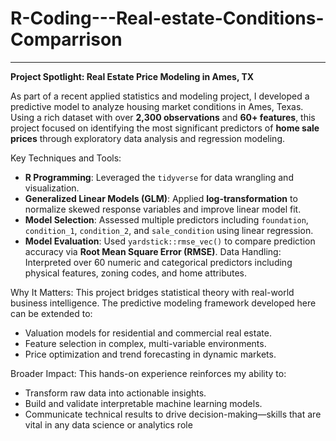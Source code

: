 # R-Coding---Real-estate-Conditions-Comparrison

---
**Project Spotlight: Real Estate Price Modeling in Ames, TX**

As part of a recent applied statistics and modeling project, I developed a predictive model to analyze housing market conditions in Ames, Texas. Using a rich dataset with over **2,300 observations** and **60+ features**, this project focused on identifying the most significant predictors of **home sale prices** through exploratory data analysis and regression modeling.

Key Techniques and Tools:

* **R Programming**: 
Leveraged the `tidyverse` for data wrangling and visualization.
* **Generalized Linear Models (GLM)**:
Applied **log-transformation** to normalize skewed response variables and improve linear model fit.
* **Model Selection**: 
Assessed multiple predictors including `foundation`, `condition_1`, `condition_2`, and `sale_condition` using linear regression.
* **Model Evaluation**: 
Used `yardstick::rmse_vec()` to compare prediction accuracy via **Root Mean Square Error (RMSE)**.
Data Handling: 
Interpreted over 60 numeric and categorical predictors including physical features, zoning codes, and home attributes.

Why It Matters:
This project bridges statistical theory with real-world business intelligence. The predictive modeling framework developed here can be extended to:

* Valuation models for residential and commercial real estate.
* Feature selection in complex, multi-variable environments.
* Price optimization and trend forecasting in dynamic markets.

Broader Impact:
This hands-on experience reinforces my ability to:

* Transform raw data into actionable insights.
* Build and validate interpretable machine learning models.
* Communicate technical results to drive decision-making—skills that are vital in any data science or analytics role
